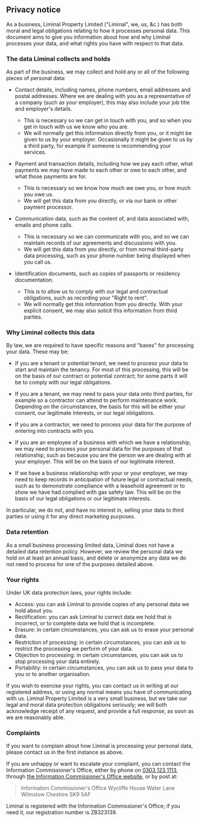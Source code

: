 ## Privacy notice

As a business, Liminal Property Limited ("Liminal", we, us, &c.) has both moral
and legal obligations relating to how it processes personal data.  This
document aims to give you information about how and why Liminal processes your
data, and what rights you have with respect to that data.

### The data Liminal collects and holds

As part of the business, we may collect and hold any or all of the following
pieces of personal data:

-   Contact details, including names, phone numbers, email addresses and postal
    addresses.  Where we are dealing with you as a representative of a company
    (such as your employer), this may also include your job title and
    employer's details.

    -   This is necessary so we can get in touch with you, and so when you get
        in touch with us we know who you are.
    -   We will normally get this information directly from you, or it might be
        given to us by your employer.  Occasionally it might be given to us by
        a third party, for example if someone is recommending your services.

-   Payment and transaction details, including how we pay each other, what
    payments we may have made to each other or owe to each other, and what
    those payments are for.

    -   This is necessary so we know how much we owe you, or how much you owe
        us.
    -   We will get this data from you directly, or via our bank or other
        payment processor.

-   Communication data, such as the content of, and data associated with,
    emails and phone calls.

    -   This is necessary so we can communicate with you, and so we can
        maintain records of our agreements and discussions with you.
    -   We will get this data from you directly, or from normal third-party
        data processing, such as your phone number being displayed when you
        call us.

-   Identification documents, such as copies of passports or residency
    documentation.

    -   This is to allow us to comply with our legal and contractual
        obligations, such as recording your "Right to rent".
    -   We will normally get this information from you directly.  With your
        explicit consent, we may also solicit this information from third
        parties.

### Why Liminal collects this data

By law, we are required to have specific reasons and "bases" for processing
your data.  These may be:

-   If you are a tenant or potential tenant, we need to process your data to
    start and maintain the tenancy.  For most of this processing, this will be
    on the basis of our contract or potential contract; for some parts it will
    be to comply with our legal obligations.

-   If you are a tenant, we may need to pass your data onto third parties, for
    example so a contractor can attend to perform maintenance work.  Depending
    on the circumstances, the basis for this will be either your consent, our
    legitimate interests, or our legal obligations.

-   If you are a contractor, we need to process your data for the purpose of
    entering into contracts with you.

-   If you are an employee of a business with which we have a relationship, we
    may need to process your personal data for the purposes of that
    relationship, such as because you are the person we are dealing with at
    your employer.  This will be on the basis of our legitimate interest.

-   If we have a business relationship with your or your employer, we may need
    to keep records in anticipation of future legal or contractual needs, such
    as to demonstrate compliance with a leasehold agreement or to show we have
    had complied with gas safety law.  This will be on the basis of our legal
    obligations or our legitimate interests.

In particular, we do not, and have no interest in, selling your data to third
parties or using it for any direct marketing purposes.

### Data retention

As a small business processing limited data, Liminal does not have a detailed
data retention policy.  However, we review the personal data we hold on at
least an annual basis, and delete or anonymize any data we do not need to
process for one of the purposes detailed above.

### Your rights

Under UK data protection laws, your rights include:

-   Access: you can ask Liminal to provide copies of any personal data we hold
    about you.
-   Rectification: you can ask Liminal to correct data we hold that is
    incorrect, or to complete data we hold that is incomplete.
-   Erasure: in certain circumstances, you can ask us to erase your personal
    data.
-   Restriction of processing: in certain circumstances, you can ask us to
    restrict the processing we perform of your data.
-   Objection to processing: in certain circumstances, you can ask us to stop
    processing your data entirely.
-   Portability: in certain circumstances, you can ask us to pass your data to
    you or to another organisation.

If you wish to exercise your rights, you can contact us in writing at our
registered address, or using any normal means you have of communicating with
us.  Liminal Property Limited is a very small business, but we take our legal
and moral data protection obligations seriously; we will both acknowledge
receipt of any request, and provide a full response, as soon as we are
reasonably able.

### Complaints

If you want to complain about how Liminal is processing your personal data,
please contact us in the first instance as above.

If you are unhappy or want to escalate your complaint, you can contact the
Information Commissioner's Office, either by phone on [0303 123
1113](tel:+443031231113), through [the Information Commissioner's Office
website](https://www.ico.org.uk), or by post at:

> Information Commissioner's Office
> Wycliffe House
> Water Lane
> Wilmslow
> Cheshire
> SK9 5AF

Liminal is registered with the Information Commissioner's Office; if you need
it, our registration number is ZB323139.
